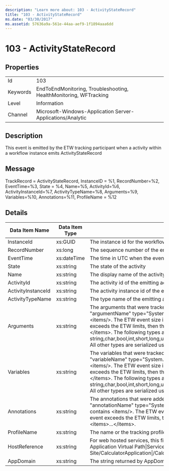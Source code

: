 ```yaml
---
description: "Learn more about: 103 - ActivityStateRecord"
title: "103 - ActivityStateRecord"
ms.date: "03/30/2017"
ms.assetid: 57636a9a-561e-44aa-aef9-1f1894aaa6dd
---
```

# 103 - ActivityStateRecord

## Properties  
  
|||  
|-|-|  
|Id|103|  
|Keywords|EndToEndMonitoring, Troubleshooting, HealthMonitoring, WFTracking|  
|Level|Information|  
|Channel|Microsoft-Windows-Application Server-Applications/Analytic|  
  
## Description  

 This event is emitted by the ETW tracking participant when a activity within a workflow instance emits ActivityStateRecord  
  
## Message  

 TrackRecord = ActivityStateRecord, InstanceID = %1, RecordNumber=%2, EventTime=%3, State = %4, Name=%5, ActivityId=%6, ActivityInstanceId=%7, ActivityTypeName=%8, Arguments=%9, Variables=%10, Annotations=%11, ProfileName = %12  
  
## Details  
  
|Data Item Name|Data Item Type|Description|  
|--------------------|--------------------|-----------------|  
|InstanceId|xs:GUID|The instance id for the workflow|  
|RecordNumber|xs:long|The sequence number of the emitted record|  
|EventTime|xs:dateTime|The time in UTC when the event was emitted|  
|State|xs:string|The state of the activity|  
|Name|xs:string|The display name of the activity that emitted the event|  
|ActivityId|xs:string|The activity id of the emitting activity|  
|ActivityInstanceId|xs:string|The activity instance id of the emitting activity|  
|ActivityTypeName|xs:string|The type name of the emitting activity|  
|Arguments|xs:string|The arguments that were tracked with this event.  The values are stored in an xml element in the format \<items>\< item  name = "argumentName" type="System.String">argumentValue\</item>\</items>.  If no arguments were tracked then the string contains \<items/>. The ETW event size is limited by the ETW buffer size or the max payload for an ETW event. If the size of the event exceeds the ETW limits, then the event is truncated by dropping the annotations and replacing the annotation value with \<items>...\</items>.  The following types are stored as their value as returned by ToString(); string,char,bool,int,short,long,uint,ushort,ulong,System.Single,float,double,System.Guid,System.DateTimeOffset,System.DateTime.  All other types are serialized using System.Runtime.Serialization.NetDataContractSerializer.|  
|Variables|xs:string|The variables that were tracked with this event.  The values are stored in an xml element in the format \<items>\< item  name = "variableName" type="System.String">variableValue\</item>\</items>.  If no variables were tracked then the string contains \<items/>. The ETW event size is limited by the ETW buffer size or the max payload for an ETW event. If the size of the event exceeds the ETW limits, then the event is truncated by dropping the annotations and replacing the variables value with \<items>...\</items>.  The following types are stored as their value as returned by ToString(); string,char,bool,int,short,long,uint,ushort,ulong,System.Single,float,double,System.Guid,System.DateTimeOffset,System.DateTime.  All other types are serialized using System.Runtime.Serialization.NetDataContractSerializer.|  
|Annotations|xs:string|The annotations that were added to this event.  The values are stored in an xml element in the format \<items>\< item  name = "annotationName" type="System.String">annotationValue\</item>\</items>.  If no annotations are specified then the string contains \<items/>. The ETW event size is limited by the ETW buffer size or the max payload for an ETW event. If the size of the event exceeds the ETW limits, then the event is truncated by dropping the annotations and replacing the annotation value with \<items>...\</items>.|  
|ProfileName|xs:string|The name or the tracking profile that resulted in this event being emitted|  
|HostReference|xs:string|For web hosted services, this field uniquely identifies the service in the web hierarchy.  Its format is defined as 'Web Site Name Application Virtual Path&#124;Service Virtual Path&#124;ServiceName' Example: 'Default Web Site/CalculatorApplication&#124;/CalculatorService.svc&#124;CalculatorService'|  
|AppDomain|xs:string|The string returned by AppDomain.CurrentDomain.FriendlyName.|
